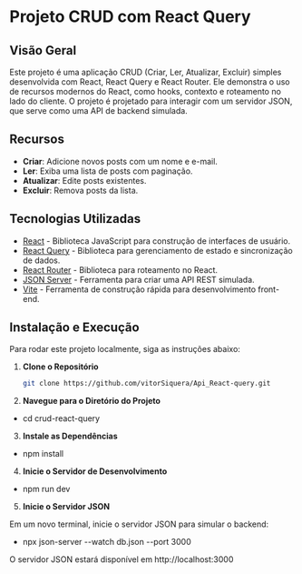 # Projeto CRUD com React Query

## Visão Geral

Este projeto é uma aplicação CRUD (Criar, Ler, Atualizar, Excluir) simples desenvolvida com React, React Query e React Router. Ele demonstra o uso de recursos modernos do React, como hooks, contexto e roteamento no lado do cliente. O projeto é projetado para interagir com um servidor JSON, que serve como uma API de backend simulada.

## Recursos

- **Criar**: Adicione novos posts com um nome e e-mail.
- **Ler**: Exiba uma lista de posts com paginação.
- **Atualizar**: Edite posts existentes.
- **Excluir**: Remova posts da lista.

## Tecnologias Utilizadas

- [React](https://reactjs.org/) - Biblioteca JavaScript para construção de interfaces de usuário.
- [React Query](https://tanstack.com/query/v4) - Biblioteca para gerenciamento de estado e sincronização de dados.
- [React Router](https://reactrouter.com/) - Biblioteca para roteamento no React.
- [JSON Server](https://github.com/typicode/json-server) - Ferramenta para criar uma API REST simulada.
- [Vite](https://vitejs.dev/) - Ferramenta de construção rápida para desenvolvimento front-end.

## Instalação e Execução

Para rodar este projeto localmente, siga as instruções abaixo:

1. **Clone o Repositório**

   ```bash
   git clone https://github.com/vitorSiquera/Api_React-query.git

2. **Navegue para o Diretório do Projeto**

- cd crud-react-query

3. **Instale as Dependências**

- npm install

4. **Inicie o Servidor de Desenvolvimento**

- npm run dev

5. **Inicie o Servidor JSON**

Em um novo terminal, inicie o servidor JSON para simular o backend:

- npx json-server --watch db.json --port 3000

O servidor JSON estará disponível em http://localhost:3000